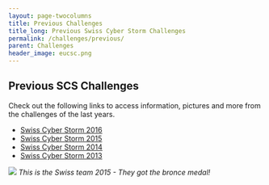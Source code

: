 ```yaml
---
layout: page-twocolumns
title: Previous Challenges
title_long: Previous Swiss Cyber Storm Challenges 
permalink: /challenges/previous/
parent: Challenges
header_image: eucsc.png
---
```


<article>
<h2>Previous SCS Challenges</h2>
Check out the following links to access information, pictures and more from the challenges of the last years.
<ul class="fa-ul">
<li>
<i class="fa-li fa fa-check-square"></i>
<a target="_blank" href="http://2016.swisscyberstorm.com/challenges">Swiss Cyber Storm 2016</a>
</li>
<li>
<i class="fa-li fa fa-check-square"></i>
<a target="_blank" href="https://2015.challenge.swisscyberstorm.com/">Swiss Cyber Storm 2015</a>
</li>
<li>
<i class="fa-li fa fa-check-square"></i>
<a target="_blank" href="http://2014.swisscyberstorm.com">Swiss Cyber Storm 2014</a>
</li>
<li>
<i class="fa-li fa fa-check-square"></i>
<a target="_blank" href="http://2013.swisscyberstorm.com">Swiss Cyber Storm 2013</a>
</li>
</ul>
	<div style="max-width: 500px">
	<img src="/img/swiss-team-2015.jpg">
	<i>This is the Swiss team 2015 - They got the bronce medal!</i>
	</div>
</article>
